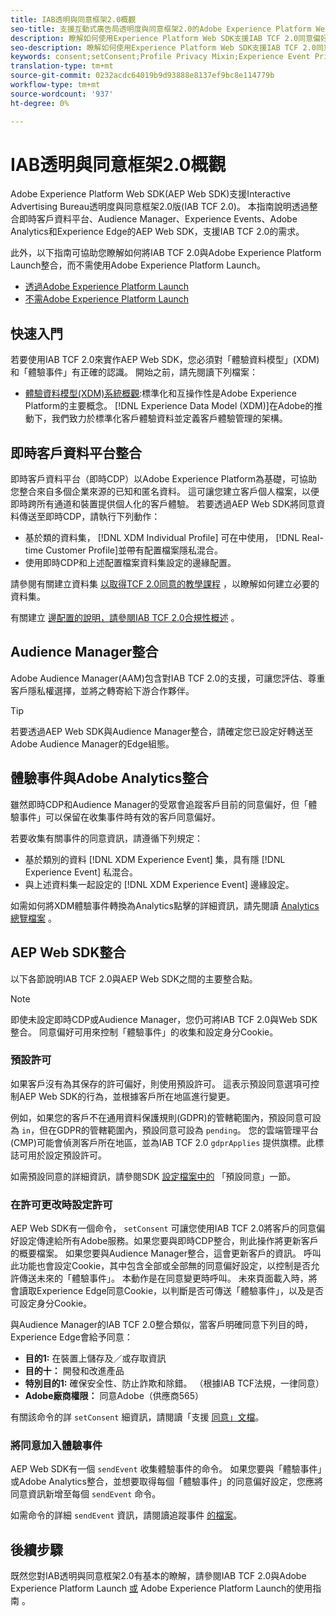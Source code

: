 ```yaml
---
title: IAB透明與同意框架2.0概觀
seo-title: 支援互動式廣告局透明度與同意框架2.0的Adobe Experience Platform Web SDK同意偏好設定
description: 瞭解如何使用Experience Platform Web SDK支援IAB TCF 2.0同意偏好設定
seo-description: 瞭解如何使用Experience Platform Web SDK支援IAB TCF 2.0同意偏好設定
keywords: consent;setConsent;Profile Privacy Mixin;Experience Event Privacy Mixin;Privacy Mixin;IAB TCF 2.0;Real-time CDP;Real-time Customer Data Profile
translation-type: tm+mt
source-git-commit: 0232acdc64019b9d93888e8137ef9bc8e114779b
workflow-type: tm+mt
source-wordcount: '937'
ht-degree: 0%

---
```



# IAB透明與同意框架2.0概觀

Adobe Experience Platform Web SDK(AEP Web SDK)支援Interactive Advertising Bureau透明度與同意框架2.0版(IAB TCF 2.0)。 本指南說明透過整合即時客戶資料平台、Audience Manager、Experience Events、Adobe Analytics和Experience Edge的AEP Web SDK，支援IAB TCF 2.0的需求。

此外，以下指南可協助您瞭解如何將IAB TCF 2.0與Adobe Experience Platform Launch整合，而不需使用Adobe Experience Platform Launch。

- [透過Adobe Experience Platform Launch](./with-launch.md)
- [不需Adobe Experience Platform Launch](./without-launch.md)

## 快速入門

若要使用IAB TCF 2.0來實作AEP Web SDK，您必須對「體驗資料模型」(XDM)和「體驗事件」有正確的認識。 開始之前，請先閱讀下列檔案：

- [體驗資料模型(XDM)系統概觀](../../../xdm/home.md):標準化和互操作性是Adobe Experience Platform的主要概念。 [!DNL Experience Data Model (XDM)]在Adobe的推動下，我們致力於標準化客戶體驗資料並定義客戶體驗管理的架構。

## 即時客戶資料平台整合

即時客戶資料平台（即時CDP）以Adobe Experience Platform為基礎，可協助您整合來自多個企業來源的已知和匿名資料。 這可讓您建立客戶個人檔案，以便即時跨所有通道和裝置提供個人化的客戶體驗。 若要透過AEP Web SDK將同意資料傳送至即時CDP，請執行下列動作：

- 基於類的資料集， [!DNL XDM Individual Profile] 可在中使用， [!DNL Real-time Customer Profile]並帶有配置檔案隱私混合。
- 使用即時CDP和上述配置檔案資料集設定的邊緣配置。

請參閱有關建立資料集 [以取得TCF 2.0同意的教學課程](../../../rtcdp/privacy/iab/dataset-preparation.md) ，以瞭解如何建立必要的資料集。

有關建立 [邊配置的說明，請參閱IAB TCF 2.0合規性概述](../../../rtcdp/privacy/privacy-overview.md) 。

## Audience Manager整合

Adobe Audience Manager(AAM)包含對IAB TCF 2.0的支援，可讓您評估、尊重客戶隱私權選擇，並將之轉寄給下游合作夥伴。 <!--For more information, read the documentation on [Sending Data to Audience Manager](../audience-manager/audience-manager-overview.md).-->

>[!TIP]
>
>若要透過AEP Web SDK與Audience Manager整合，請確定您已設定好轉送至Adobe Audience Manager的Edge組態。

## 體驗事件與Adobe Analytics整合

雖然即時CDP和Audience Manager的受眾會追蹤客戶目前的同意偏好，但「體驗事件」可以保留在收集事件時有效的客戶同意偏好。

若要收集有關事件的同意資訊，請遵循下列規定：

- 基於類別的資料 [!DNL XDM Experience Event] 集，具有隱 [!DNL Experience Event] 私混合。
- 與上述資料集一起設定的 [!DNL XDM Experience Event] 邊緣設定。

如需如何將XDM體驗事件轉換為Analytics點擊的詳細資訊，請先閱讀 [Analytics總覽檔案](../../data-collection/adobe-analytics/analytics-overview.md) 。

## AEP Web SDK整合

以下各節說明IAB TCF 2.0與AEP Web SDK之間的主要整合點。

>[!NOTE]
>
>即使未設定即時CDP或Audience Manager，您仍可將IAB TCF 2.0與Web SDK整合。 同意偏好可用來控制「體驗事件」的收集和設定身分Cookie。

### 預設許可

如果客戶沒有為其保存的許可偏好，則使用預設許可。 這表示預設同意選項可控制AEP Web SDK的行為，並根據客戶所在地區進行變更。

例如，如果您的客戶不在通用資料保護規則(GDPR)的管轄範圍內，預設同意可設為 `in`，但在GDPR的管轄範圍內，預設同意可設為 `pending`。 您的雲端管理平台(CMP)可能會偵測客戶所在地區，並為IAB TCF 2.0 `gdprApplies` 提供旗標。此標誌可用於設定預設許可。

如需預設同意的詳細資訊，請參閱SDK [設定檔案中的](../../fundamentals/configuring-the-sdk.md#default-consent) 「預設同意」一節。

### 在許可更改時設定許可

AEP Web SDK有一個命令， `setConsent` 可讓您使用IAB TCF 2.0將客戶的同意偏好設定傳達給所有Adobe服務。如果您要與即時CDP整合，則此操作將更新客戶的概要檔案。 如果您要與Audience Manager整合，這會更新客戶的資訊。 呼叫此功能也會設定Cookie，其中包含全部或全部無的同意偏好設定，以控制是否允許傳送未來的「體驗事件」。 本動作是在同意變更時呼叫。 未來頁面載入時，將會讀取Experience Edge同意Cookie，以判斷是否可傳送「體驗事件」，以及是否可設定身分Cookie。

與Audience Manager的IAB TCF 2.0整合類似，當客戶明確同意下列目的時，Experience Edge會給予同意：

- **目的1:** 在裝置上儲存及／或存取資訊
- **目的十：** 開發和改進產品
- **特別目的1:** 確保安全性、防止詐欺和除錯。 （根據IAB TCF法規，一律同意）
- **Adobe廠商權限：** 同意Adobe（供應商565）

有關該命令的詳 `setConsent` 細資訊，請閱讀「支援 [同意」文檔](../../consent/supporting-consent.md)。

### 將同意加入體驗事件

AEP Web SDK有一個 `sendEvent` 收集體驗事件的命令。 如果您要與「體驗事件」或Adobe Analytics整合，並想要取得每個「體驗事件」的同意偏好設定，您應將同意資訊新增至每個 `sendEvent` 命令。

如需命令的詳細 `sendEvent` 資訊，請閱讀追蹤事件 [的檔案](../../fundamentals/tracking-events.md)。

## 後續步驟

既然您對IAB透明與同意框架2.0有基本的瞭解，請參閱IAB TCF 2.0與Adobe Experience Platform Launch [或](./with-launch.md) Adobe Experience Platform Launch的使用指南 [](./without-launch.md)。
